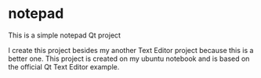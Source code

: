 # notepad

This is a simple notepad Qt project

I create this project besides my another Text Editor project because this is a better one. 
This project is created on my ubuntu notebook and is based on the official Qt Text Editor example.
